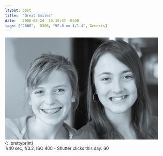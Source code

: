 ```yaml
---
layout: post
title:  "Great Smiles"
date:   2008-02-24  16:19:37 -0600
tags: ["2008",  D300, "50.0 mm f/1.4", Genesis]
---
```

![:title](/images/2008/2008_0224_DSC_2737.jpg)
{: .prettyprint}  
1/40 sec, f/3.2, ISO 400 - Shutter clicks this day: 60